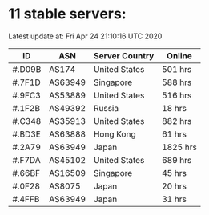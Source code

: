 # 11 stable servers:

Latest update at: Fri Apr 24 21:10:16 UTC 2020

| ID | ASN | Server Country | Online |
| -- | --- | -------------- | ------ |
| #.D09B | AS174 | United States | 501 hrs |
| #.7F1D | AS63949 | Singapore | 588 hrs |
| #.9FC3 | AS53889 | United States | 516 hrs |
| #.1F2B | AS49392 | Russia | 18 hrs |
| #.C348 | AS35913 | United States | 882 hrs |
| #.BD3E | AS63888 | Hong Kong | 61 hrs |
| #.2A79 | AS63949 | Japan | 1825 hrs |
| #.F7DA | AS45102 | United States | 689 hrs |
| #.66BF | AS16509 | Singapore | 45 hrs |
| #.0F28 | AS8075 | Japan | 20 hrs |
| #.4FFB | AS63949 | Japan | 31 hrs |

